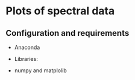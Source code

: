 # Plots of spectral data

## Configuration and requirements

- Anaconda 

- Libraries:
- numpy and matplolib


### 
